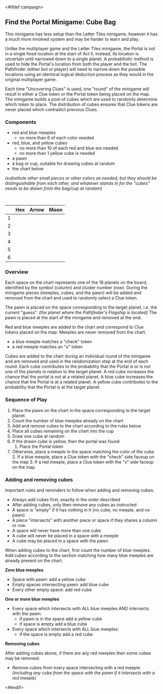 <#ifdef campaign>
## Find the Portal Minigame: Cube Bag

This minigame has less setup than the Letter Tiles minigame, however it has a much more involved system and may be harder to learn and play.

Unlike the multiplayer game and the Letter Tiles minigame, the Portal is not in a single fixed location at the start of Act II. Instead, its location is uncertain until narrowed down to a single planet. A probabilistic method is used to hide the Portal's location from both the player and the bot. The Pathfinder (either bot or player) will need to narrow down the possible locations using an identical logical deduction process as they would in the original multiplayer game.

Each time "Uncovering Clues" is used, one "round" of the minigame will result in either a Clue token or the Portal token being placed on the map. The minigame builds a pool of cubes which are used to randomly determine which token to place. The distribution of cubes ensures that Clue tokens are never placed which contradict previous Clues.

### Components

- red and blue meeples
	- no more than 6 of each color needed
- red, blue, and yellow cubes
	- no more than 10 of each red and blue are needed
	- no more than 1 yellow cube is needed
- a pawn
- a bag or cup, suitable for drawing cubes at random
- the chart below

*(substitute other small pieces or other colors as needed, but they should be distinguishable from each other, and whatever stands in for the "cubes" needs to be drawn from the bag/cup at random)*

<br/>

<!--
TODO: print friendly chart using icons
-->

| | Hex | Arrow | Moon |
| - | - | - | - |
| 1 | | | |
| 2 | | | |
| 3 | | | |
| 4 | | | |
| 5 | | | |
| 6 | | | |

### Overview

Each space on the chart represents one of the 18 planets on the board, identified by the symbol (column) and cluster number (row). During the minigame pieces (meeples, cubes, and the pawn) will be added and removed from the chart and used to randomly select a Clue token.

The pawn is placed on the space corresponding to the target planet, i.e. the current "guess".
*(the planet where the Pathfinder's Flagship is located)* The pawn is placed at the start of the minigame and removed at the end.

Red and blue meeples are added to the chart and correspond to Clue tokens placed on the map. Meeples are never removed from the chart.

- a blue meeple matches a "check" token
- a red meeple matches an "x" token

Cubes are added to the chart during an individual round of the minigame and are removed and used in the randomization step at the end of each round. Each cube contributes to the probability that the Portal is or is not one of the planets in relation to the target planet. A red cube increases the chance that the portal is not at a related planet. A blue cube increases the chance that the Portal is at a related planet. A yellow cube contributes to the probability that the Portal is at the target planet.

### Sequence of Play

1. Place the pawn on the chart in the space corresponding to the target planet.
2. Count the number of blue meeples already on the chart
3. Add and remove cubes to the chart according to the rules below
4. Place all cubes remaining on the chart into the cup
5. Draw one cube at random
6. If the drawn cube is yellow, then the portal was found
	1. Place the Portal token
7. Otherwise, place a meeple in the space matching the color of the cube
	2. If a blue meeple, place a Clue token with the "check" side faceup on the map
	3. If a red meeple, place a Clue token with the "x" side faceup on the map

### Adding and removing cubes

Important rules and reminders to follow when adding and removing cubes:

- Always add cubes first, exactly in the order described
- After adding cubes, only then remove any cubes as instructed
- A space is "empty" if it has nothing in it (no cube, no meeple, and no pawn)
- A piece "intersects" with another piece or space if they shares a column or row.
- A space will never have more than one cube
- A cube will never be placed in a space with a meeple
- A cube may be placed in a space with the pawn

When adding cubes to the chart, first count the number of blue meeples. Add cubes according to the section matching how many blue meeples are already present on the chart.

**Zero blue meeples**

- Space with pawn: add a yellow cube
- Empty spaces intersecting pawn: add blue cube
- Every other empty space: add red cube

**One or more blue meeples**

- Every space which intersects with ALL blue meeples AND intersects with the pawn:
	- if pawn is in the space add a yellow cube
	- if space is empty add a blue cube
- Every space which intersects with ALL blue meeples:
	- if the space is empty add a red cube

**Removing cubes**

After adding cubes above, if there are any red meeples then some cubes may be removed:

- Remove cubes from every space intersecting with a red meeple. *(including any cube from the space with the pawn if it intersects with a red meeple)*

<div class="pagebreak"> </div>
<#endif>
